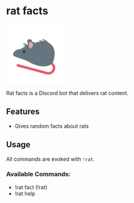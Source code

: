 # rat facts
![Image of rat emoji](https://github.com/RileyAbr/rat-facts-Discord-Bot/blob/master/rat_logo.png)

Rat facts is a Discord bot that delivers rat content.

## Features
- Gives random facts about rats

## Usage

All commands are evoked with `!rat`. 

### Available Commands:
- !rat fact (!rat)
- !rat help

